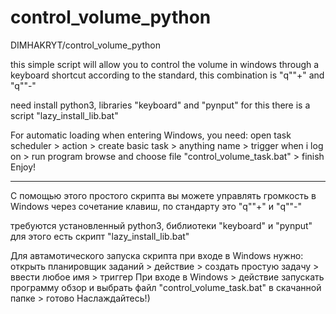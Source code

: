 # control_volume_python
DIMHAKRYT/control_volume_python

this simple script will allow you to control the volume in windows through a keyboard shortcut according to the standard, this combination is "q""+" and "q""-"


need install python3, libraries "keyboard" and "pynput" for this there is a script "lazy_install_lib.bat"

For automatic loading when entering Windows, you need:
open task scheduler > action > create basic task > anything name > trigger when i log on > run program
browse and choose file "control_volume_task.bat" > finish
Enjoy!
________________________________________________________
С помощью этого простого скрипта вы можете управлять громкость в Windows через сочетание клавиш, по стандарту это "q""+" и "q""-"

требуются установленный python3, библиотеки "keyboard" и "pynput" для этого есть скрипт "lazy_install_lib.bat"

Для автамотического запуска скрипта при входе в Windows нужно:
открыть планировщик заданий > действие > создать простую задачу > ввести любое имя > триггер При входе в Windows > действие запускать программу
обзор и выбрать файл "control_volume_task.bat" в скачанной папке > готово
Наслаждайтесь!)
